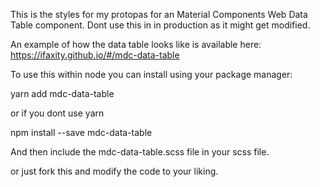 This is the styles for my protopas for an Material Components Web Data Table component.
Dont use this in in production as it might get modified.

An example of how the data table looks like is available here: https://ifaxity.github.io/#/mdc-data-table

To use this within node you can install using your package manager:

yarn add mdc-data-table

or if you dont use yarn

npm install --save mdc-data-table

And then include the mdc-data-table.scss file in your scss file.

or just fork this and modify the code to your liking.
